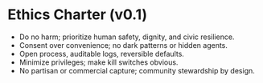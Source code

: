# Ethics Charter (v0.1)
- Do no harm; prioritize human safety, dignity, and civic resilience.
- Consent over convenience; no dark patterns or hidden agents.
- Open process, auditable logs, reversible defaults.
- Minimize privileges; make kill switches obvious.
- No partisan or commercial capture; community stewardship by design.


